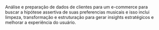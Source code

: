 Análise e preparação de dados de clientes para um e-commerce para buscar a hipótese assertiva de suas preferencias musicais e isso inclui limpeza, transformação e estruturação para gerar insights estratégicos e melhorar a experiência do usuário.
